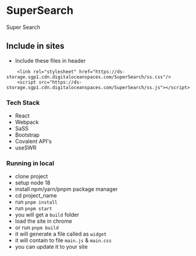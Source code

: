 # SuperSearch
Super Search

## Include in sites 
- Include these files in header
```
    <link rel="stylesheet" href="https://ds-storage.sgp1.cdn.digitaloceanspaces.com/SuperSearch/ss.css"/>
    <script src="https://ds-storage.sgp1.cdn.digitaloceanspaces.com/SuperSearch/ss.js"></script>
```

### Tech Stack
- React
- Webpack
- SaSS
- Bootstrap
- Covalent API's
- useSWR

### Running in local
- clone project
- setup node 18
- install npm/yarn/pnpm package manager
- cd project_name
- run `pnpm install`
- run `pnpm start`
- you will get a `build` folder
- load the site in chrome 
- or run `pnpm build`
- it will generate a file called as `widget`
- it will contain to file `main.js` & `main.css`
- you can update it to your site


